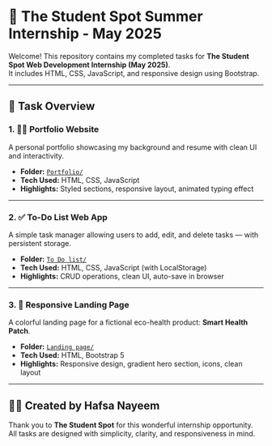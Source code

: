 # 🌟 The Student Spot Summer Internship - May 2025

Welcome! This repository contains my completed tasks for **The Student Spot Web Development Internship (May 2025)**.  
It includes HTML, CSS, JavaScript, and responsive design using Bootstrap.

---

## 🚀 Task Overview

### 1. 🧑‍💻 Portfolio Website
A personal portfolio showcasing my background and resume with clean UI and interactivity.
- **Folder:** [`Portfolio/`](./Portfolio/)
- **Tech Used:** HTML, CSS, JavaScript
- **Highlights:** Styled sections, responsive layout, animated typing effect

---

### 2. ✅ To-Do List Web App
A simple task manager allowing users to add, edit, and delete tasks — with persistent storage.
- **Folder:** [`To Do list/`](./To%20Do%20list/)
- **Tech Used:** HTML, CSS, JavaScript (with LocalStorage)
- **Highlights:** CRUD operations, clean UI, auto-save in browser

---

### 3. 🌿 Responsive Landing Page
A colorful landing page for a fictional eco-health product: **Smart Health Patch**.
- **Folder:** [`Landing page/`](./Landing%20page/)
- **Tech Used:** HTML, Bootstrap 5
- **Highlights:** Responsive design, gradient hero section, icons, clean layout

---

## 🙋‍♀️ Created by Hafsa Nayeem

Thank you to **The Student Spot** for this wonderful internship opportunity.  
All tasks are designed with simplicity, clarity, and responsiveness in mind.  
